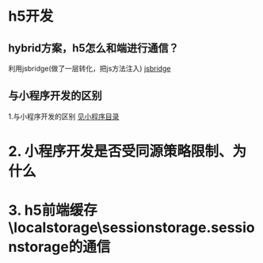 # h5开发

## hybrid方案，h5怎么和端进行通信？

利用jsbridge(做了一层转化，把js方法注入)
[jsbridge](https://juejin.cn/post/6844903585268891662)


## 与小程序开发的区别

 1.与小程序开发的区别
[见小程序目录](./miniProgram/principle.md)

# 2. 小程序开发是否受同源策略限制、为什么

# 3. h5前端缓存\localstorage\sessionstorage.sessionstorage的通信
